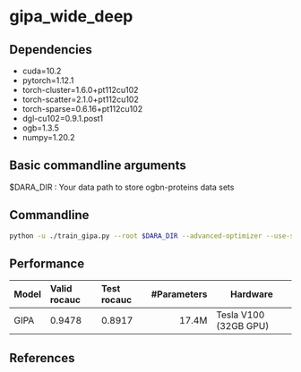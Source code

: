 # gipa_wide_deep

## Dependencies
+ cuda=10.2
+ pytorch=1.12.1 
+ torch-cluster=1.6.0+pt112cu102
+ torch-scatter=2.1.0+pt112cu102 
+ torch-sparse=0.6.16+pt112cu102 
+ dgl-cu102=0.9.1.post1
+ ogb=1.3.5
+ numpy=1.20.2

## Basic commandline arguments
$DARA_DIR : Your data path to store ogbn-proteins data sets

## Commandline
```bash
python -u ./train_gipa.py --root $DARA_DIR --advanced-optimizer --use-sparse-fea 
```

## Performance

| Model              |Valid rocauc  | Test rocauc   | \#Parameters    | Hardware |
|:------------------ |:--------------   |:---------------| --------------:|----------|
| GIPA     | 0.9478 | 0.8917 | 17.4M  | Tesla V100 (32GB GPU) |

## References
